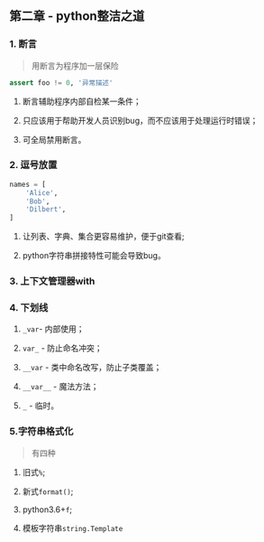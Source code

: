 ## 第二章 - python整洁之道

### 1. 断言

> 用断言为程序加一层保险

```python
assert foo != 0, '异常描述'
```

1. 断言辅助程序内部自检某一条件；

2. 只应该用于帮助开发人员识别bug，而不应该用于处理运行时错误；

3. 可全局禁用断言。

### 2. 逗号放置

```python
names = [
    'Alice',
    'Bob',
    'Dilbert',
]
```

1. 让列表、字典、集合更容易维护，便于git查看;

2. python字符串拼接特性可能会导致bug。

### 3. 上下文管理器with

### 4. 下划线

1. `_var`- 内部使用；

2. `var_` - 防止命名冲突；

3. `__var` - 类中命名改写，防止子类覆盖；

4. `__var__` - 魔法方法；

5. `_` - 临时。

### 5.字符串格式化

>有四种

1. 旧式`%`;

2. 新式`format()`;

3. python3.6+`f`;

4. 模板字符串`string.Template`